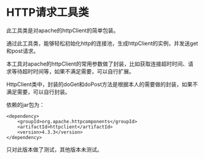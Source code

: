 # HTTP请求工具类

此工具类是对apache的httpClient的简单包装。

通过此工具类，能够轻松初始化http的连接池，生成httpClient的实例，并发送get和post请求。

本工具对apache的httpClient的常用参数做了封装，比如获取连接超时时间、请求等待超时时间等，如果不满足需要，可以自行扩展。

HttpClient类中，封装的doGet和doPost方法是根据本人的需要做的封装，如果不满足需要，可以自行封装。

依赖的jar包为：

```
<dependency>
    <groupId>org.apache.httpcomponents</groupId>
    <artifactId>httpclient</artifactId>
    <version>4.3.3</version>
</dependency>
```

只对此版本做了测试，其他版本未测试。
